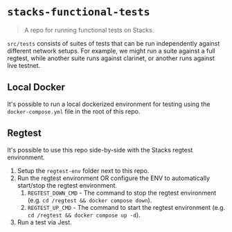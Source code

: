 # `stacks-functional-tests`

> A repo for running functional tests on Stacks.

`src/tests` consists of suites of tests that can be run independently against different network setups.
For example, we might run a suite against a full regtest, while another suite runs against clarinet, or another runs against live testnet.

## Local Docker

It's possible to run a local dockerized environment for testing using the `docker-compose.yml` file in the root of this repo.

## Regtest

It's possible to use this repo side-by-side with the Stacks regtest environment.

1. Setup the `regtest-env` folder next to this repo.
2. Run the regtest environment OR configure the ENV to automatically start/stop the regtest environment.
   1. `REGTEST_DOWN_CMD` - The command to stop the regtest environment (e.g. `cd /regtest && docker compose down`).
   2. `REGTEST_UP_CMD` - The command to start the regtest environment (e.g. `cd /regtest && docker compose up -d`).
3. Run a test via Jest.

